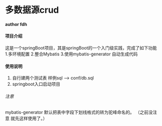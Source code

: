 # 多数据源crud

#### author fdh

#### 项目介绍
这是一个springBoot项目，其是springBoot的一个入门级实践，完成了如下功能
1.多环境配置
2.整合Mybatis
3.使用mybatis-generator 自动生成代码


#### 使用说明

1. 自行建两个测试表 样例sql --> conf/db.sql
2. springboot入口启动项目


###### 注意
mybatis-generator 默认把表中字段下划线格式的转为驼峰命名的。
（之前没注意 就先这样使用了。）
